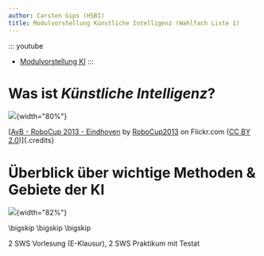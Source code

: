 ```yaml
---
author: Carsten Gips (HSBI)
title: Modulvorstellung Künstliche Intelligenz (Wahlfach Liste 1)
---
```


::: youtube
-   [Modulvorstellung KI](https://youtu.be/rBQZr6KDvak)
:::

# Was ist *Künstliche Intelligenz*?

![](https://live.staticflickr.com/2889/10151827605_911e35be10_c_d.jpg){width="80%"}

[[AvB - RoboCup 2013 -
Eindhoven](https://www.flickr.com/photos/80267257@N05/10151827605) by
[RoboCup2013](https://www.flickr.com/photos/80267257@N05) on Flickr.com ([CC BY
2.0](https://creativecommons.org/licenses/by/2.0/?ref=ccsearch&atype=rich))]{.credits}

# Überblick über wichtige Methoden & Gebiete der KI

![](images/teaser.png){width="82%"}

\bigskip
\bigskip
\bigskip

2 SWS Vorlesung (E-Klausur), 2 SWS Praktikum mit Testat
